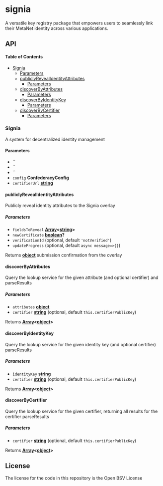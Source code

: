 # signia

A versatile key registry package that empowers users to seamlessly link their MetaNet identity across various applications.

## API

<!-- Generated by documentation.js. Update this documentation by updating the source code. -->

#### Table of Contents

*   [Signia](#signia)
    *   [Parameters](#parameters)
    *   [publiclyRevealIdentityAttributes](#publiclyrevealidentityattributes)
        *   [Parameters](#parameters-1)
    *   [discoverByAttributes](#discoverbyattributes)
        *   [Parameters](#parameters-2)
    *   [discoverByIdentityKey](#discoverbyidentitykey)
        *   [Parameters](#parameters-3)
    *   [discoverByCertifier](#discoverbycertifier)
        *   [Parameters](#parameters-4)

### Signia

A system for decentralized identity management

#### Parameters

*   `` &#x20;
*   `` &#x20;
*   `` &#x20;
*   `config` **ConfederacyConfig**&#x20;
*   `certifierUrl` **[string](https://developer.mozilla.org/docs/Web/JavaScript/Reference/Global_Objects/String)**&#x20;

#### publiclyRevealIdentityAttributes

Publicly reveal identity attributes to the Signia overlay

##### Parameters

*   `fieldsToReveal` **[Array](https://developer.mozilla.org/docs/Web/JavaScript/Reference/Global_Objects/Array)<[string](https://developer.mozilla.org/docs/Web/JavaScript/Reference/Global_Objects/String)>**&#x20;
*   `newCertificate` **[boolean](https://developer.mozilla.org/docs/Web/JavaScript/Reference/Global_Objects/Boolean)?**&#x20;
*   `verificationId`   (optional, default `'notVerified'`)
*   `updateProgress`   (optional, default `async message=>{}`)

Returns **[object](https://developer.mozilla.org/docs/Web/JavaScript/Reference/Global_Objects/Object)** submission confirmation from the overlay

#### discoverByAttributes

Query the lookup service for the given attribute (and optional certifier) and parseResults

##### Parameters

*   `attributes` **[object](https://developer.mozilla.org/docs/Web/JavaScript/Reference/Global_Objects/Object)**&#x20;
*   `certifier` **[string](https://developer.mozilla.org/docs/Web/JavaScript/Reference/Global_Objects/String)**  (optional, default `this.certifierPublicKey`)

Returns **[Array](https://developer.mozilla.org/docs/Web/JavaScript/Reference/Global_Objects/Array)<[object](https://developer.mozilla.org/docs/Web/JavaScript/Reference/Global_Objects/Object)>**&#x20;

#### discoverByIdentityKey

Query the lookup service for the given identity key (and optional certifier) parseResults

##### Parameters

*   `identityKey` **[string](https://developer.mozilla.org/docs/Web/JavaScript/Reference/Global_Objects/String)**&#x20;
*   `certifier` **[string](https://developer.mozilla.org/docs/Web/JavaScript/Reference/Global_Objects/String)**  (optional, default `this.certifierPublicKey`)

Returns **[Array](https://developer.mozilla.org/docs/Web/JavaScript/Reference/Global_Objects/Array)<[object](https://developer.mozilla.org/docs/Web/JavaScript/Reference/Global_Objects/Object)>**&#x20;

#### discoverByCertifier

Query the lookup service for the given certifier, returning all results for the certifier parseResults

##### Parameters

*   `certifier` **[string](https://developer.mozilla.org/docs/Web/JavaScript/Reference/Global_Objects/String)**  (optional, default `this.certifierPublicKey`)

Returns **[Array](https://developer.mozilla.org/docs/Web/JavaScript/Reference/Global_Objects/Array)<[object](https://developer.mozilla.org/docs/Web/JavaScript/Reference/Global_Objects/Object)>**&#x20;

## License

The license for the code in this repository is the Open BSV License
